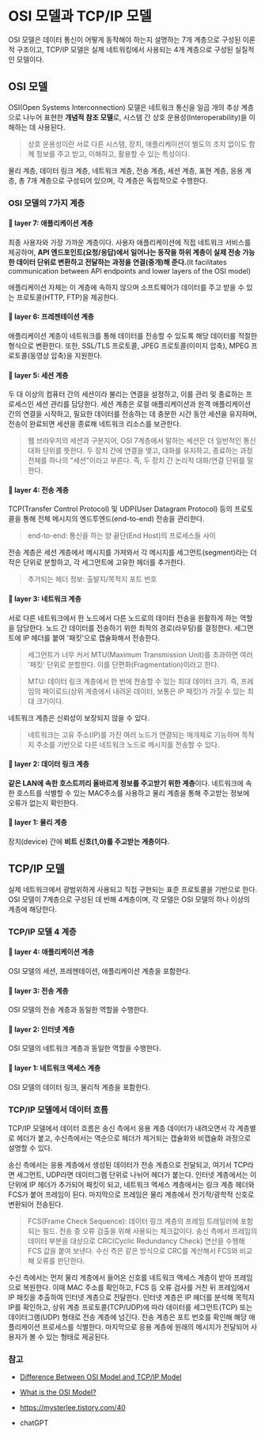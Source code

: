 # OSI 모델과 TCP/IP 모델
OSI 모델은 데이터 통신이 어떻게 동작해야 하는지 설명하는 7개 계층으로 구성된 이론적 구조이고, TCP/IP 모델은 실제 네트워킹에서 사용되는 4개 계층으로 구성된 실질적인 모델이다.

## OSI 모델
OSI(Open Systems Interconnection) 모델은 네트워크 통신을 일곱 개의 추상 계층으로 나누어 표현한 **개념적 참조 모델**로, 시스템 간 상호 운용성(Interoperability)을 이해하는 데 사용된다.

> 상호 운용성이란 서로 다른 시스템, 장치, 애플리케이션이 별도의 조치 없이도 함께 정보를 주고 받고, 이해하고, 활용할 수 있는 특성이다.

물리 계층, 데이터 링크 계층, 네트워크 계층, 전송 계층, 세션 계층, 표현 계층, 응용 계층, 총 7개 계층으로 구성되어 있으며, 각 계층은 독립적으로 수행한다.

### OSI 모델의 7가지 계층
#### 🔹 layer 7: 애플리케이션 계층
최종 사용자와 가장 가까운 계층이다. 사용자 애플리케이션에 직접 네트워크 서비스를 제공하며, **API 엔드포인트(요청/응답)에서 일어나는 동작을 하위 계층이 실제 전송 가능한 데이터 단위로 변환하고 전달하는 과정을 연결(중개)해 준다.**(It facilitates communication between API endpoints and lower layers of the OSI model)

애플리케이션 자체는 이 계층에 속하지 않으며 소프트웨어가 데이터를 주고 받을 수 있는 프로토콜(HTTP, FTP)을 제공한다.

#### 🔹 layer 6: 프레젠테이션 계층
애플리케이션 계층이 네트워크를 통해 데이터를 전송할 수 있도록 해당 데이터를 적절한 형식으로 변환한다. 또한, SSL/TLS 프로토콜, JPEG 프로토콜(이미지 압축), MPEG 프로토콜(동영상 압축)을 지원한다. 

#### 🔹 layer 5: 세션 계층
두 대 이상의 컴퓨터 간의 세션이라 불리는 연결을 설정하고, 이를 관리 및 종료하는 프로세스인 세션 관리를 담당한다. 세션 계층은 로컬 애플리케이션과 원격 애플리케이션 간의 연결을 시작하고, 필요한 데이터를 전송하는 데 충분한 시간 동안 세션을 유지하며, 전송이 완료되면 세션을 종료해 네트워크 리소스를 보관한다.

> 웹 브라우저의 세션과 구분지어, OSI 7계층에서 말하는 세션은 더 일반적인 통신 대화 단위를 뜻한다. 두 장치 간에 연결을 맺고, 대화를 유지하고, 종료하는 과정 전체를 하나의 "세션"이라고 부른다. 즉, 두 장치 간 논리적 대화/연결 단위를 말한다.

#### 🔹 layer 4: 전송 계층
TCP(Transfer Control Protocol) 및 UDP(User Datagram Protocol) 등의 프로토콜을 통해 전체 메시지의 엔드투엔드(end-to-end) 전송을 관리한다.

> end-to-end: 통신을 하는 양 끝단(End Host)의 프로세스들 사이

전송 계층은 세션 계층에서 메시지를 가져와서 각 메시지를 세그먼트(segment)라는 더 작은 단위로 분할하고, 각 세그먼트에 고유한 헤더를 추가한다. 

> 추가되는 헤더 정보: 출발지/목적지 포트 번호

#### 🔹 layer 3: 네트워크 계층
서로 다른 네트워크에서 한 노드에서 다른 노드로의 데이터 전송을 원활하게 하는 역할을 담당한다. 노드 간 데이터를 전송하기 위한 최적의 경로(라우팅)를 결정한다. 세그먼트에 IP 헤더를 붙여 '패킷'으로 캡슐화해서 전송한다.

> 세그먼트가 너무 커서 MTU(Maximum Transmission Unit)를 초과하면 여러 '패킷' 단위로 분할한다. 이를 단편화(Fragmentation)이라고 한다.

> MTU: 데이터 링크 계층에서 한 번에 전송할 수 있는 최대 데이터 크기. 즉, 프레임의 페이로드(상위 계층에서 내려온 데이터, 보통은 IP 패킷)가 가질 수 있는 최대 크기이다.

네트워크 계층은 신뢰성이 보장되지 않을 수 있다.

> 네트워크는 고유 주소(IP)를 가진 여러 노드가 연결되는 매개체로 기능하며 목적지 주소를 기반으로 다른 네트워크 노드로 메시지를 전송할 수 있다.

#### 🔹 layer 2: 데이터 링크 계층
**같은 LAN에 속한 호스트끼리 올바르게 정보를 주고받기 위한 계층**이다. 네트워크에 속한 호스트를 식별할 수 있는 MAC주소를 사용하고 물리 계층을 통해 주고받는 정보에 오류가 없는지 확인한다.

#### 🔹 layer 1: 물리 계층
장치(device) 간에 **비트 신호(1,0)를 주고받는 계층이다.**

## TCP/IP 모델
실제 네트워크에서 광범위하게 사용되고 직접 구현되는 표준 프로토콜을 기반으로 한다. OSI 모델이 7계층으로 구성된 데 반해 4계층이며, 각 모델은 OSI 모델의 하나 이상의 계층에 해당한다.

### TCP/IP 모델 4 계층

#### 🔹 layer 4: 애플리케이션 계층
OSI 모델의 세션, 프레젠테이션, 애플리케이션 계층을 포함한다.

#### 🔹 layer 3: 전송 계층
OSI 모델의 전송 계층과 동일한 역할을 수행한다.

#### 🔹 layer 2: 인터넷 계층
OSI 모델의 네트워크 계층과 동일한 역할을 수행한다.

#### 🔹 layer 1: 네트워크 액세스 계층
OSI 모델의 데이터 링크, 물리적 계층을 포함한다.

### TCP/IP 모델에서 데이터 흐름
TCP/IP 모델에서 데이터 흐름은 송신 측에서 응용 계층 데이터가 내려오면서 각 계층별로 헤더가 붙고, 수신측에서는 역순으로 헤더가 제거되는 캡슐화와 비캡슐화 과정으로 설명할 수 있다.

송신 측에서는 응용 계층에서 생성된 데이터가 전송 계층으로 전달되고, 여기서 TCP라면 세그먼트, UDP라면 데이터그램 단위로 나뉘어 헤더가 붙는다. 인터넷 계층에서는 이 단위에 IP 헤더가 추가되어 패킷이 되고, 네트워크 액세스 계층에서는 링크 계층 헤더와 FCS가 붙어 프레임이 된다. 마지막으로 프레임은 물리 계층에서 전기적/광학적 신호로 변환되어 전송된다.

> FCS(Frame Check Sequence): 데이터 링크 계층의 프레임 트레일러에 포함되는 필드. 전송 중 오류 검출을 위해 사용되는 체크값이다. 송신 측에서 프레임의 데이터 부분을 대상으로 CRC(Cyclic Redundancy Check) 연산을 수행해 FCS 값을 붙여 보낸다. 수신 측은 같은 방식으로 CRC를 계산해서 FCS와 비교해 오류를 판단한다.

수신 측에서는 먼저 물리 계층에서 들어온 신호를 네트워크 액세스 계층이 받아 프레임으로 복원한다. 이때 MAC 주소를 확인하고, FCS 등 오류 검사를 거친 뒤 프레임에서 IP 패킷을 추출하여 인터넷 계층으로 전달한다. 인터넷 계층은 IP 헤더를 분석해 목적지 IP를 확인하고, 상위 계층 프로토콜(TCP/UDP)에 따라 데이터를 세그먼트(TCP) 또는 데이터그램(UDP) 형태로 전송 계층에 넘긴다. 전송 계층은 포트 번호를 확인해 해당 애플리케이션 프로세스를 식별한다. 마지막으로 응용 계층에 원래의 메시지가 전달되어 사용자가 볼 수 있는 형태로 제공된다.

### 참고
- [Difference Between OSI Model and TCP/IP Model](https://www.geeksforgeeks.org/computer-networks/difference-between-osi-model-and-tcp-ip-model)

- [What is the OSI Model?](https://www.ibm.com/kr-ko/think/topics/osi-model)

- https://mysterlee.tistory.com/40

- chatGPT